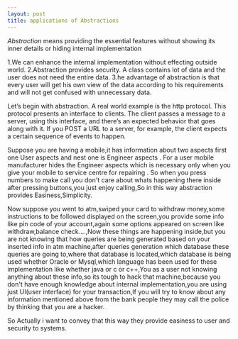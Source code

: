 ```yaml
---
layout: post
title: applications of Abstractions
---
```



*Abstraction* means providing the essential features without showing its inner details or hiding internal implementation

1.We can enhance the internal implementation without effecting outside world. 
2.Abstraction provides security. A class contains lot of data and the user does not need the entire data.
3.he advantage of abstraction is that every user will get his own view of the data according to his requirements and will not get confused with unnecessary data.

Let’s begin with abstraction. A real world example is the http protocol. This protocol presents an interface to clients. The client passes a message to a server, using this interface, and there’s an expected behavior that goes along with it. If you POST a URL to a server, for example, the client expects a certain sequence of events to happen.


Suppose you are having a mobile,it has information about two aspects first one User aspects and nest one is Engineer aspects . For a user mobile manufacturer hides the Engineer aspects which is necessary only when you give your mobile to service centre for repairing . So when you press numbers to make call you don't care about whats happening there inside after pressing buttons,you just enjoy calling,So in this way abstraction provides Easiness,Simplicity.

Now suppose you went to atm,swiped your card to withdraw money,some instructions to be followed displayed on the screen,you provide some info like pin code of your account,again some options appeared on screen like withdraw,balance check....,Now these things are happening inside,but you are not knowing that how queries are being generated based on your inserted info in atm machine,after queries generation which database these queries are going to,where that database is located,which database is being used whether Oracle or Mysql,which language has been used for these implementation like whether java or c or c++,You as a user not knowing anything about these info,so its tough to hack that machine,because you don't have enough knowledge about internal implementation,you are using just UI(user interface) for your transaction,If you will try to know about any information mentioned above from the bank people they may call the police by thinking that you are a hacker.

So Actually i want to convey that this way they provide easiness to user and security to systems.
